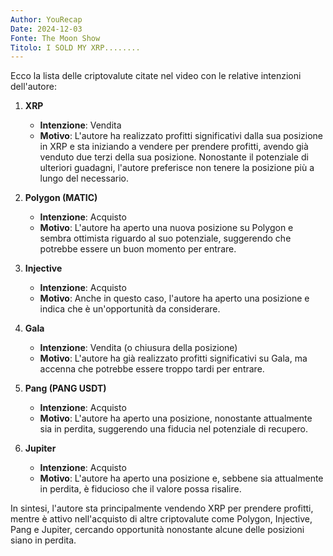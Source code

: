 ```yaml
---
Author: YouRecap
Date: 2024-12-03
Fonte: The Moon Show
Titolo: I SOLD MY XRP........
---
```


Ecco la lista delle criptovalute citate nel video con le relative intenzioni dell'autore:

1. **XRP**
   - **Intenzione**: Vendita
   - **Motivo**: L'autore ha realizzato profitti significativi dalla sua posizione in XRP e sta iniziando a vendere per prendere profitti, avendo già venduto due terzi della sua posizione. Nonostante il potenziale di ulteriori guadagni, l'autore preferisce non tenere la posizione più a lungo del necessario.

2. **Polygon (MATIC)**
   - **Intenzione**: Acquisto
   - **Motivo**: L'autore ha aperto una nuova posizione su Polygon e sembra ottimista riguardo al suo potenziale, suggerendo che potrebbe essere un buon momento per entrare.

3. **Injective**
   - **Intenzione**: Acquisto
   - **Motivo**: Anche in questo caso, l'autore ha aperto una posizione e indica che è un'opportunità da considerare.

4. **Gala**
   - **Intenzione**: Vendita (o chiusura della posizione)
   - **Motivo**: L'autore ha già realizzato profitti significativi su Gala, ma accenna che potrebbe essere troppo tardi per entrare.

5. **Pang (PANG USDT)**
   - **Intenzione**: Acquisto
   - **Motivo**: L'autore ha aperto una posizione, nonostante attualmente sia in perdita, suggerendo una fiducia nel potenziale di recupero.

6. **Jupiter**
   - **Intenzione**: Acquisto
   - **Motivo**: L'autore ha aperto una posizione e, sebbene sia attualmente in perdita, è fiducioso che il valore possa risalire.

In sintesi, l'autore sta principalmente vendendo XRP per prendere profitti, mentre è attivo nell'acquisto di altre criptovalute come Polygon, Injective, Pang e Jupiter, cercando opportunità nonostante alcune delle posizioni siano in perdita.
